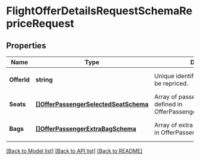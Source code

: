 # FlightOfferDetailsRequestSchemaRepriceRequest

## Properties
Name | Type | Description | Notes
------------ | ------------- | ------------- | -------------
**OfferId** | **string** | Unique identifier of the flight offer to be repriced. | [optional] [default to null]
**Seats** | [**[]OfferPassengerSelectedSeatSchema**](OfferPassengerSelectedSeatSchema.md) | Array of passenger seats, each defined in OfferPassengerSelectedSeatSchema. | [optional] [default to null]
**Bags** | [**[]OfferPassengerExtraBagSchema**](OfferPassengerExtraBagSchema.md) | Array of extra baggage, each defined in OfferPassengerExtraBagSchema. | [optional] [default to null]

[[Back to Model list]](../README.md#documentation-for-models) [[Back to API list]](../README.md#documentation-for-api-endpoints) [[Back to README]](../README.md)

